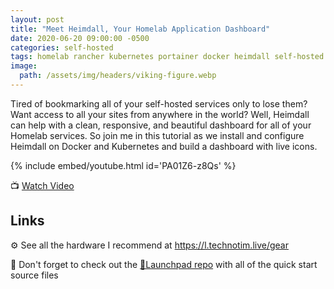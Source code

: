 ```yaml
---
layout: post
title: "Meet Heimdall, Your Homelab Application Dashboard"
date: 2020-06-20 09:00:00 -0500
categories: self-hosted
tags: homelab rancher kubernetes portainer docker heimdall self-hosted
image:
  path: /assets/img/headers/viking-figure.webp
---
```


Tired of bookmarking all of your self-hosted services only to lose them?  Want access to all your sites from anywhere in the world? Well, Heimdall can help with a clean, responsive, and beautiful dashboard for all of your Homelab services. So join me in this tutorial as we install and configure Heimdall on Docker and Kubernetes and build a dashboard with live icons.

{% include embed/youtube.html id='PA01Z6-z8Qs' %}

📺 [Watch Video](https://www.youtube.com/watch?v=PA01Z6-z8Qs)

## Links

⚙️ See all the hardware I recommend at <https://l.technotim.live/gear>

🚀 Don't forget to check out the [🚀Launchpad repo](https://l.technotim.live/quick-start) with all of the quick start source files
